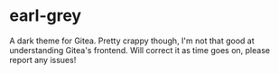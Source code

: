 # earl-grey
A dark theme for Gitea. Pretty crappy though, I'm not that good at understanding Gitea's frontend. Will correct it as time goes on, please report any issues!
